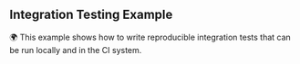 ## Integration Testing Example

🌍 This example shows how to write reproducible integration tests that can be run locally and in the CI system.  